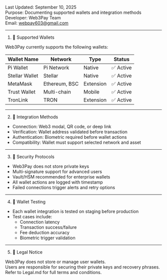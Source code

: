 
Last Updated: September 10, 2025  
Purpose: Documenting supported wallets and integration methods  
Developer: Web3Pay Team  
Email: webpay603@gmail.com  

---

1. 🧭 Supported Wallets

Web3Pay currently supports the following wallets:

| Wallet Name   | Network         | Type        | Status     |
|---------------|------------------|-------------|------------|
| Pi Wallet     | Pi Network       | Native      | ✅ Active   |
| Stellar Wallet| Stellar          | Native      | ✅ Active   |
| MetaMask      | Ethereum, BSC    | Extension   | ✅ Active   |
| Trust Wallet  | Multi-chain      | Mobile      | ✅ Active   |
| TronLink      | TRON             | Extension   | ✅ Active   |

---

2. 🔗 Integration Methods

- Connection: Web3 modal, QR code, or deep link  
- Verification: Wallet address validated before transaction  
- Authentication: Biometric required before wallet actions  
- Compatibility: Wallet must support selected network and asset

---

3. 🔐 Security Protocols

- Web3Pay does not store private keys  
- Multi-signature support for advanced users  
- Vault/HSM recommended for enterprise wallets  
- All wallet actions are logged with timestamp  
- Failed connections trigger alerts and retry options

---

4. 🧪 Wallet Testing

- Each wallet integration is tested on staging before production  
- Test cases include:
  - Connection latency  
  - Transaction success/failure  
  - Fee deduction accuracy  
  - Biometric trigger validation

---

5. 📜 Legal Notice

Web3Pay does not store or manage user wallets.  
Users are responsible for securing their private keys and recovery phrases.  
Refer to Legal.md for full terms and conditions.
